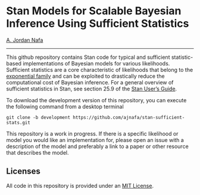 
# Stan Models for Scalable Bayesian Inference Using Sufficient Statistics

[A. Jordan Nafa](https://www.ajordannafa.com/)

------------------------------------------------------------------------

This github repository contains Stan code for typical and sufficient
statistic-based implementations of Bayesian models for various
likelihoods. Sufficient statistics are a core characteristic of
likelihoods that belong to the [exponential
family](https://en.wikipedia.org/wiki/Exponential_family) and can be
exploited to drastically reduce the computational cost of Bayesian
inference. For a general overview of sufficient statistics in Stan, see
section 25.9 of the [Stan User’s
Guide](https://mc-stan.org/docs/stan-users-guide/exploiting-sufficient-statistics.html).

To download the development version of this repository, you can execute
the following command from a desktop terminal

    git clone -b development https://github.com/ajnafa/stan-sufficient-stats.git

This repository is a work in progress. If there is a specific likelihood
or model you would like an implementation for, please open an issue with
a description of the model and preferably a link to a paper or other
resource that describes the model.

## Licenses

All code in this repository is provided under an [MIT
License](LICENSE.md).
